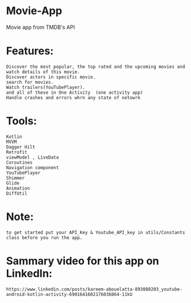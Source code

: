 # Movie-App
Movie app from TMDB's API
# Features:
 	Discover the most popular, the top rated and the upcoming movies and watch details of this movie.
	Discover actors in specific movie.
	search for movies.
 	Watch trailers(YouTubePlayer).
	and all of these in One Activity  (one activity app)
	Handle crashes and errors whrn any state of netowrk 
	
	
# Tools:
	Kotlin
	MVVM
	Dagger Hilt
	Retrofit
	viewModel , LiveData
	Coroutines
	Navigation component
	YouTubePlayer
	Shimmer
	Glide
	Animation
	DiffUtil
	
# Note:
	to get started put your API_Key & Youtube_API_key in utils/Constants class before you run the app.

# Sammary video for this app on LinkedIn:
	https://www.linkedin.com/posts/kareem-abouelatta-893080203_youtube-android-kotlin-activity-6901641602176036864-11kU
	

	
	
	
